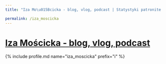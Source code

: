 ```yaml
---
title: "Iza Mo\u015Bcicka - blog, vlog, podcast | Statystyki patronite.pl | Patromierz"

permalink: /iza_moscicka
---
```


# [Iza Mościcka - blog, vlog, podcast](https://patronite.pl/iza_moscicka)

{% include profile.md name="iza_moscicka" prefix="i" %}
